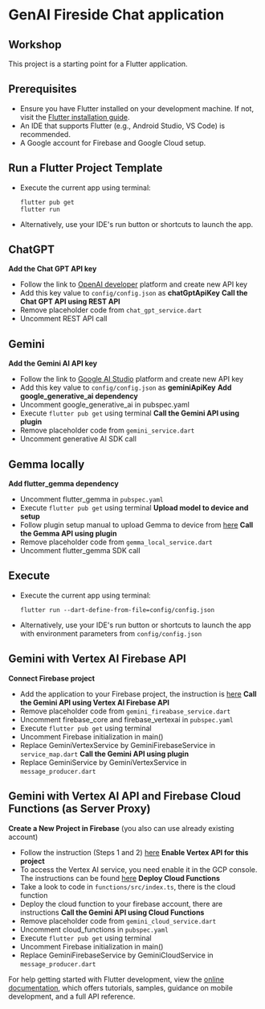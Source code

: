 # GenAI Fireside Chat application

## Workshop

This project is a starting point for a Flutter application.

## Prerequisites

- Ensure you have Flutter installed on your development machine. If not, visit the [Flutter installation guide](https://flutter.dev/docs/get-started/install).
- An IDE that supports Flutter (e.g., Android Studio, VS Code) is recommended.
- A Google account for Firebase and Google Cloud setup.

## Run a Flutter Project Template
- Execute the current app using terminal:
     ```
     flutter pub get
     flutter run
     ```
- Alternatively, use your IDE's run button or shortcuts to launch the app.

## ChatGPT

**Add the Chat GPT API key**
 - Follow the link to [OpenAI developer](https://platform.openai.com/api-keys) platform and create new API key
 - Add this key value to `config/config.json` as **chatGptApiKey**
**Call the Chat GPT API using REST API**
 - Remove placeholder code from `chat_gpt_service.dart`
 - Uncomment REST API call

## Gemini

**Add the Gemini AI API key**
- Follow the link to [Google AI Studio](https://aistudio.google.com/app/apikey) platform and create new API key
- Add this key value to `config/config.json` as **geminiApiKey**
**Add google_generative_ai dependency**
- Uncomment google_generative_ai in pubspec.yaml
- Execute `flutter pub get` using terminal
**Call the Gemini API using plugin**
- Remove placeholder code from `gemini_service.dart`
- Uncomment generative AI SDK call

## Gemma locally

**Add flutter_gemma dependency**
- Uncomment flutter_gemma in `pubspec.yaml`
- Execute `flutter pub get` using terminal
**Upload model to device and setup**
- Follow plugin setup manual to upload Gemma to device from [here](https://pub.dev/packages/flutter_gemma)
**Call the Gemma API using plugin**
- Remove placeholder code from `gemma_local_service.dart`
- Uncomment flutter_gemma SDK call

## Execute

- Execute the current app using terminal:
     ```
     flutter run --dart-define-from-file=config/config.json
     ```
- Alternatively, use your IDE's run button or shortcuts to launch the app with environment parameters from `config/config.json`

## Gemini with Vertex AI Firebase API
**Connect Firebase project**
- Add the application to your Firebase project, the instruction is [here](https://firebase.google.com/docs/flutter/setup)
**Call the Gemini API using Vertex AI Firebase API**
- Remove placeholder code from `gemini_fireabase_service.dart`
- Uncomment firebase_core and firebase_vertexai in `pubspec.yaml`
- Execute `flutter pub get` using terminal
- Uncomment Firebase initialization in main()
- Replace GeminiVertexService by GeminiFirebaseService in `service_map.dart`
**Call the Gemini API using plugin**
- Replace GeminiService by GeminiVertexService in `message_producer.dart`

## Gemini with Vertex AI API and Firebase Cloud Functions (as Server Proxy)
**Create a New Project in Firebase** (you also can use already existing account)
- Follow the instruction (Steps 1 and 2) [here](https://firebase.google.com/docs/functions/get-started?gen=2nd#set-up-your-environment-and-the-firebase-cli)
  **Enable Vertex API for this project**
- To access the Vertex AI service, you need enable it in the GCP console. The instructions can be found [here](https://cloud.google.com/vertex-ai/docs/featurestore/setup)
**Deploy Cloud Functions**
- Take a look to code in `functions/src/index.ts`, there is the cloud function
- Deploy the cloud function to your firebase account, there are instructions
**Call the Gemini API using Cloud Functions**
- Remove placeholder code from `gemini_cloud_service.dart`
- Uncomment cloud_functions in `pubspec.yaml`
- Execute `flutter pub get` using terminal
- Uncomment Firebase initialization in main()
- Replace GeminiFirebaseService by GeminiCloudService in `message_producer.dart`

For help getting started with Flutter development, view the
[online documentation](https://docs.flutter.dev/), which offers tutorials,
samples, guidance on mobile development, and a full API reference.
